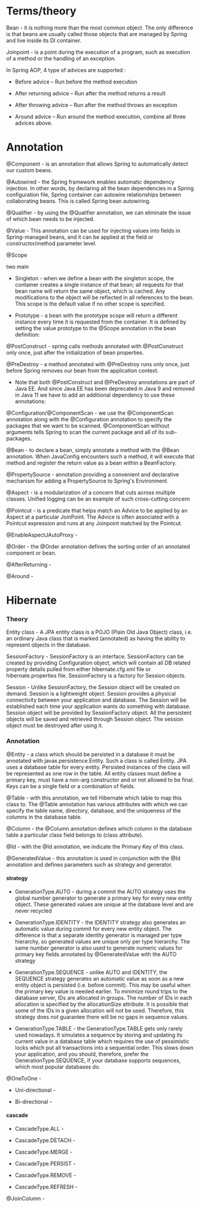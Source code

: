 # Terms/theory
Bean - it is nothing more than the most common object. The only difference is that beans are usually called those objects that are managed by Spring and live inside its DI container.

Joinpoint - is a point during the execution of a program, such as execution of a method or the handling of an exception.

In Spring AOP, 4 type of advices are supported :

- Before advice – Run before the method execution

- After returning advice – Run after the method returns a result

- After throwing advice – Run after the method throws an exception

- Around advice – Run around the method execution, combine all three advices above. 

# Annotation
@Component - is an annotation that allows Spring to automatically detect our custom beans.

@Autowired - the Spring framework enables automatic dependency injection. In other words, by declaring all the bean dependencies in a Spring configuration file, Spring container can autowire relationships between collaborating beans. This is called Spring bean autowiring.

@Qualifier - by using the @Qualifier annotation, we can eliminate the issue of which bean needs to be injected.

@Value - This annotation can be used for injecting values into fields in Spring-managed beans, and it can be applied at the field or constructor/method parameter level.

@Scope

two main 

- Singleton - when we define a bean with the singleton scope, the container creates a single instance of that bean; all requests for that bean name will return the same object, which is cached. Any modifications to the object will be reflected in all references to the bean. This scope is the default value if no other scope is specified.


- Prototype - a bean with the prototype scope will return a different instance every time it is requested from the container. It is defined by setting the value prototype to the @Scope annotation in the bean definition:

@PostConstruct - spring calls methods annotated with @PostConstruct only once, just after the initialization of bean properties.

@PreDestroy - a method annotated with @PreDestroy runs only once, just before Spring removes our bean from the application context.

- Note that both @PostConstruct and @PreDestroy annotations are part of Java EE. And since Java EE has been deprecated in Java 9 and removed in Java 11 we have to add an additional dependency to use these annotations:

@Configuration/@ComponentScan - we use the @ComponentScan annotation along with the @Configuration annotation to specify the packages that we want to be scanned. @ComponentScan without arguments tells Spring to scan the current package and all of its sub-packages.

@Bean - to declare a bean, simply annotate a method with the @Bean annotation. When JavaConfig encounters such a method, it will execute that method and register the return value as a bean within a BeanFactory.

@PropertySource - annotation providing a convenient and declarative mechanism for adding a PropertySource to Spring's Environment.

@Aspect - is a modularization of a concern that cuts across multiple classes. Unified logging can be an example of such cross-cutting concern

@Pointcut - is a predicate that helps match an Advice to be applied by an Aspect at a particular JoinPoint.
The Advice is often associated with a Pointcut expression and runs at any Joinpoint matched by the Pointcut.

@EnableAspectJAutoProxy - 

@Order - the @Order annotation defines the sorting order of an annotated component or bean.

@AfterReturning - 

@Around - 

# Hibernate

### Theory

Entity class - A JPA entity class is a POJO (Plain Old Java Object) class, i.e. an ordinary Java class that is marked (annotated) as having the ability to represent objects in the database. 

SessionFactory - SessionFactory is an interface. SessionFactory can be created by providing Configuration object, which will contain all DB related property details pulled from either hibernate.cfg.xml file or hibernate.properties file. SessionFactory is a factory for Session objects.

Session - Unlike SessionFactory, the Session object will be created on demand. Session is a lightweight object. Session provides a physical connectivity between your application and database. The Session will be established each time your application wants do something with database. Session object will be provided by SessionFactory object. All the persistent objects will be saved and retrieved through Session object. The session object must be destroyed after using it.

### Annotation

@Entity - a class which should be persisted in a database it must be annotated with javax.persistence.Entity. Such a class is called Entity. JPA uses a database table for every entity. Persisted instances of the class will be represented as one row in the table.
All entity classes must define a primary key, must have a non-arg constructor and or not allowed to be final. Keys can be a single field or a combination of fields.

@Table - with this annotation, we tell Hibernate which table to map this class to. The @Table annotation has various attributes with which we can specify the table name, directory, database, and the uniqueness of the columns in the database table.

@Column - the @Column annotation defines which column in the database table a particular class field belongs to (class attribute).

@Id - with the @Id annotation, we indicate the Primary Key of this class.

@GeneratedValue - this annotation is used in conjunction with the @Id annotation and defines parameters such as strategy and generator.

#### strategy

- GenerationType.AUTO - during a commit the AUTO strategy uses the global number generator to generate a primary key for every new entity object. These generated values are unique at the database level and are never recycled 

- GenerationType.IDENTITY - the IDENTITY strategy also generates an automatic value during commit for every new entity object. The difference is that a separate identity generator is managed per type hierarchy, so generated values are unique only per type hierarchy.
The same number generator is also used to generate numeric values for primary key fields annotated by @GeneratedValue with the AUTO strategy

- GenerationType.SEQUENCE  - unlike AUTO and IDENTITY, the SEQUENCE strategy generates an automatic value as soon as a new entity object is persisted (i.e. before commit). This may be useful when the primary key value is needed earlier. To minimize round trips to the database server, IDs are allocated in groups. The number of IDs in each allocation is specified by the allocationSize attribute. It is possible that some of the IDs in a given allocation will not be used. Therefore, this strategy does not guarantee there will be no gaps in sequence values.

- GenerationType.TABLE - the GenerationType.TABLE gets only rarely used nowadays. It simulates a sequence by storing and updating its current value in a database table which requires the use of pessimistic locks which put all transactions into a sequential order. This slows down your application, and you should, therefore, prefer the GenerationType.SEQUENCE, if your database supports sequences, which most popular databases do.

@OneToOne - 

- Uni-directional - 

- Bi-directional - 

#### cascade

- CascadeType.ALL - 

- CascadeType.DETACH - 

- CascadeType.MERGE - 

- CascadeType.PERSIST - 

- CascadeType.REMOVE - 

- CascadeType.REFRESH - 

@JoinColumn - 
 


